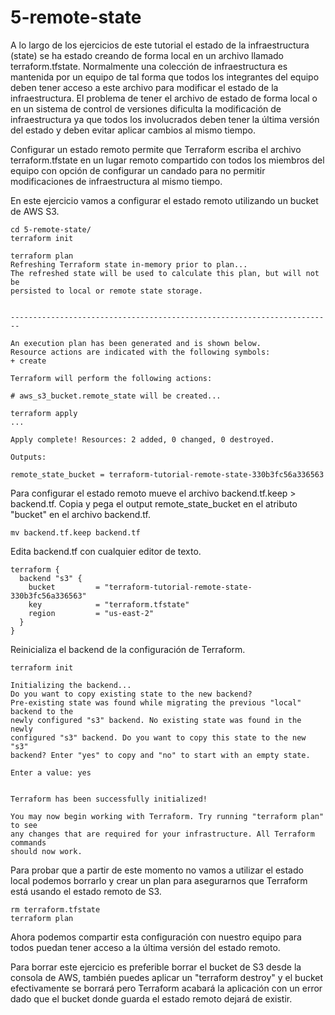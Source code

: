 # 5-remote-state

A lo largo de los ejercicios de este tutorial el estado de la infraestructura (state) se ha estado creando de forma local en un archivo llamado terraform.tfstate. Normalmente una colección de infraestructura es mantenida por un equipo de tal forma que todos los integrantes del equipo deben tener acceso a este archivo para modificar el estado de la infraestructura. El problema de tener el archivo de estado de forma local o en un sistema de control de versiones dificulta la modificación de infraestructura ya que todos los involucrados deben tener la última versión del estado y deben evitar aplicar cambios al mismo tiempo. 

Configurar un estado remoto permite que Terraform escriba el archivo  terraform.tfstate en un lugar remoto compartido con todos los miembros del equipo con opción de configurar un candado para no permitir modificaciones de infraestructura al mismo tiempo.

En este ejercicio vamos a configurar el estado remoto utilizando un bucket de AWS S3.


    cd 5-remote-state/
    terraform init
    
    terraform plan
    Refreshing Terraform state in-memory prior to plan...
    The refreshed state will be used to calculate this plan, but will not be
    persisted to local or remote state storage.


    ------------------------------------------------------------------------

    An execution plan has been generated and is shown below.
    Resource actions are indicated with the following symbols:
    + create

    Terraform will perform the following actions:

    # aws_s3_bucket.remote_state will be created...

    terraform apply
    ...

    Apply complete! Resources: 2 added, 0 changed, 0 destroyed.

    Outputs:

    remote_state_bucket = terraform-tutorial-remote-state-330b3fc56a336563


Para configurar el estado remoto mueve el archivo backend.tf.keep > backend.tf. Copia y pega el output remote_state_bucket en el atributo "bucket" en el archivo backend.tf.


    mv backend.tf.keep backend.tf
    
Edita backend.tf con cualquier editor de texto.


    terraform {
      backend "s3" {
        bucket         = "terraform-tutorial-remote-state-330b3fc56a336563"
        key            = "terraform.tfstate"
        region         = "us-east-2"
      }
    }

Reinicializa el backend de la configuración de Terraform.

    terraform init

    Initializing the backend...
    Do you want to copy existing state to the new backend?
    Pre-existing state was found while migrating the previous "local" backend to the
    newly configured "s3" backend. No existing state was found in the newly
    configured "s3" backend. Do you want to copy this state to the new "s3"
    backend? Enter "yes" to copy and "no" to start with an empty state.

    Enter a value: yes


    Terraform has been successfully initialized!

    You may now begin working with Terraform. Try running "terraform plan" to see
    any changes that are required for your infrastructure. All Terraform commands
    should now work.


Para probar que a partir de este momento no vamos a utilizar el estado local podemos borrarlo y crear un plan para asegurarnos que Terraform está usando el estado remoto de S3.

    rm terraform.tfstate
    terraform plan


Ahora podemos compartir esta configuración con nuestro equipo para todos puedan tener acceso a la última versión del estado remoto.


Para borrar este ejercicio es preferible borrar el bucket de S3 desde la consola de AWS, también puedes aplicar un "terraform destroy" y el bucket efectivamente se borrará pero Terraform acabará la aplicación con un error dado que el bucket donde guarda el estado remoto dejará de existir.

